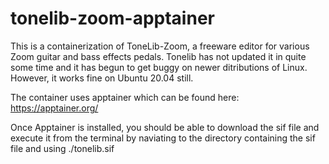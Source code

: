 # tonelib-zoom-apptainer

This is a containerization of ToneLib-Zoom, a freeware editor for various Zoom guitar and bass effects pedals. Tonelib has not updated it in quite some time and it has begun to get buggy on newer ditributions of Linux. However, it works fine on Ubuntu 20.04 still.

The container uses apptainer which can be found here: https://apptainer.org/

Once Apptainer is installed, you should be able to download the sif file and execute it from the terminal by naviating to the directory containing the sif file and using ./tonelib.sif
